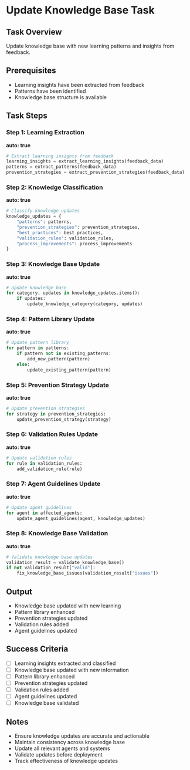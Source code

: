 # Update Knowledge Base Task

## Task Overview
Update knowledge base with new learning patterns and insights from feedback.

## Prerequisites
- Learning insights have been extracted from feedback
- Patterns have been identified
- Knowledge base structure is available

## Task Steps

### Step 1: Learning Extraction
**auto: true**
```python
# Extract learning insights from feedback
learning_insights = extract_learning_insights(feedback_data)
patterns = extract_patterns(feedback_data)
prevention_strategies = extract_prevention_strategies(feedback_data)
```

### Step 2: Knowledge Classification
**auto: true**
```python
# Classify knowledge updates
knowledge_updates = {
    "patterns": patterns,
    "prevention_strategies": prevention_strategies,
    "best_practices": best_practices,
    "validation_rules": validation_rules,
    "process_improvements": process_improvements
}
```

### Step 3: Knowledge Base Update
**auto: true**
```python
# Update knowledge base
for category, updates in knowledge_updates.items():
    if updates:
        update_knowledge_category(category, updates)
```

### Step 4: Pattern Library Update
**auto: true**
```python
# Update pattern library
for pattern in patterns:
    if pattern not in existing_patterns:
        add_new_pattern(pattern)
    else:
        update_existing_pattern(pattern)
```

### Step 5: Prevention Strategy Update
**auto: true**
```python
# Update prevention strategies
for strategy in prevention_strategies:
    update_prevention_strategy(strategy)
```

### Step 6: Validation Rules Update
**auto: true**
```python
# Update validation rules
for rule in validation_rules:
    add_validation_rule(rule)
```

### Step 7: Agent Guidelines Update
**auto: true**
```python
# Update agent guidelines
for agent in affected_agents:
    update_agent_guidelines(agent, knowledge_updates)
```

### Step 8: Knowledge Base Validation
**auto: true**
```python
# Validate knowledge base updates
validation_result = validate_knowledge_base()
if not validation_result["valid"]:
    fix_knowledge_base_issues(validation_result["issues"])
```

## Output
- Knowledge base updated with new learning
- Pattern library enhanced
- Prevention strategies updated
- Validation rules added
- Agent guidelines updated

## Success Criteria
- [ ] Learning insights extracted and classified
- [ ] Knowledge base updated with new information
- [ ] Pattern library enhanced
- [ ] Prevention strategies updated
- [ ] Validation rules added
- [ ] Agent guidelines updated
- [ ] Knowledge base validated

## Notes
- Ensure knowledge updates are accurate and actionable
- Maintain consistency across knowledge base
- Update all relevant agents and systems
- Validate updates before deployment
- Track effectiveness of knowledge updates

